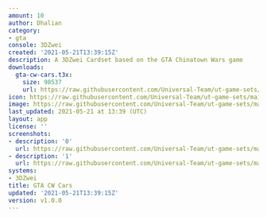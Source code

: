```yaml
---
amount: 10
author: Dhalian
category:
- gta
console: 3DZwei
created: '2021-05-21T13:39:15Z'
description: A 3DZwei Cardset based on the GTA Chinatown Wars game
downloads:
  gta-cw-cars.t3x:
    size: 98537
    url: https://raw.githubusercontent.com/Universal-Team/ut-game-sets/main/sets/3dzwei/gta-cw-cars/gta-cw-cars.t3x
icon: https://raw.githubusercontent.com/Universal-Team/ut-game-sets/main/sets/3dzwei/gta-cw-cars/icon.png
image: https://raw.githubusercontent.com/Universal-Team/ut-game-sets/main/sets/3dzwei/gta-cw-cars/icon.png
last_updated: 2021-05-21 at 13:39 (UTC)
layout: app
license: ''
screenshots:
- description: '0'
  url: https://raw.githubusercontent.com/Universal-Team/ut-game-sets/main/sets/3dzwei/gta-cw-cars/screenshots/0.png
- description: '1'
  url: https://raw.githubusercontent.com/Universal-Team/ut-game-sets/main/sets/3dzwei/gta-cw-cars/screenshots/1.png
systems:
- 3DZwei
title: GTA CW Cars
updated: '2021-05-21T13:39:15Z'
version: v1.0.0
---
```

